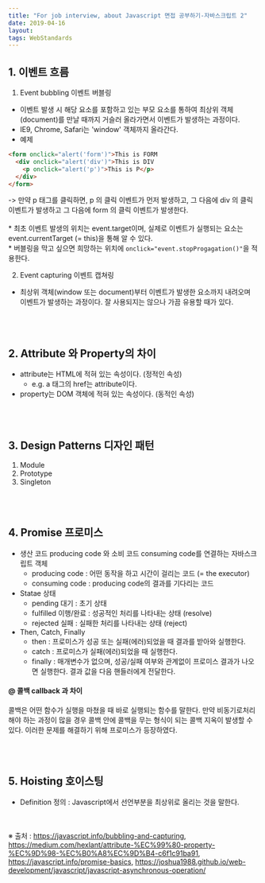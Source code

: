 ```yaml
---
title: "For job interview, about Javascript 면접 공부하기-자바스크립트 2"
date: 2019-04-16
layout:
tags: WebStandards
---
```


## 1. 이벤트 흐름
1. Event bubbling 이벤트 버블링
- 이벤트 발생 시 해당 요소를 포함하고 있는 부모 요소를 통하여 최상위 객체(document)를 만날 때까지 거슬러 올라가면서 이벤트가 발생하는 과정이다.
- IE9, Chrome, Safari는 'window' 객체까지 올라간다. 
- 예제

```html
<form onclick="alert('form')">This is FORM
  <div onclick="alert('div')">This is DIV
    <p onclick="alert('p')">This is P</p>
  </div>
</form>
```

-> 만약 p 태그를 클릭하면, p 의 클릭 이벤트가 먼저 발생하고, 그 다음에 div 의 클릭 이벤트가 발생하고 그 다음에 form 의 클릭 이벤트가 발생한다.
<br><br> * 최초 이벤트 발생의 위치는 event.target이며, 실제로 이벤트가 실행되는 요소는 event.currentTarget (= this)을 통해 알 수 있다.
<br> * 버블링을 막고 싶으면 희망하는 위치에 `onclick="event.stopProgagation()"`을 적용한다.

2. Event capturing 이벤트 캡쳐링
- 최상위 객체(window 또는 document)부터 이벤트가 발생한 요소까지 내려오며 이벤트가 발생하는 과정이다. 잘 사용되지는 않으나 가끔 유용할 때가 있다.

<br><br>
## 2. Attribute 와 Property의 차이
- attribute는 HTML에 적혀 있는 속성이다. (정적인 속성)
  - e.g. a 태그의 href는 attribute이다.
- property는 DOM 객체에 적혀 있는 속성이다. (동적인 속성)

<br><br>
## 3. Design Patterns 디자인 패턴
1. Module
2. Prototype
3. Singleton

<br><br>
## 4. Promise 프로미스
- 생산 코드 producing code 와 소비 코드 consuming code를 연결하는 자바스크립트 객체
  - producing code : 어떤 동작을 하고 시간이 걸리는 코드 (= the executor)
  - consuming code : producing code의 결과를 기다리는 코드
- Statae 상태
  - pending 대기 : 초기 상태
  - fulfilled 이행/완료 : 성공적인 처리를 나타내는 상태 (resolve)
  - rejected 실패 : 실패한 처리를 나타내는 상태 (reject)
- Then, Catch, Finally
  - then : 프로미스가 성공 또는 실패(에러)되었을 때 결과를 받아와 실행한다.
  - catch : 프로미스가 실패(에러)되었을 때 실행한다.
  - finally : 매개변수가 없으며, 성공/실패 여부와 관계없이 프로미스 결과가 나오면 실행한다. 결과 값을 다음 핸들러에게 전달한다.

#### @ 콜백 callback 과 차이
콜백은 어떤 함수가 실행을 마쳤을 때 바로 실행되는 함수를 말한다. 만약 비동기로처리해야 하는 과정이 많을 경우 콜백 안에 콜백을 무는 형식이 되는 콜백 지옥이 발생할 수 있다. 이러한 문제를 해결하기 위해 프로미스가 등장하였다.

<br><br>
## 5. Hoisting 호이스팅
- Definition 정의 : Javascript에서 선언부분을 최상위로 올리는 것을 말한다.


<br><br>
※ 출처 : https://javascript.info/bubbling-and-capturing, https://medium.com/hexlant/attribute-%EC%99%80-property-%EC%9D%98-%EC%B0%A8%EC%9D%B4-c6f1c91ba91, https://javascript.info/promise-basics, https://joshua1988.github.io/web-development/javascript/javascript-asynchronous-operation/
